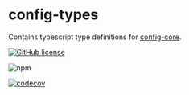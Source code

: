 # config-types

Contains typescript type definitions for [config-core](https://www.github.com/erichosick/config-core).

[![GitHub license](https://img.shields.io/github/license/erichosick/config-core?style=flat)](https://github.com/erichosick/config-core/blob/master/LICENSE)

![npm](https://img.shields.io/npm/v/config-core-types)

[![codecov](https://codecov.io/gh/erichosick/config-core/branch/master/graph/badge.svg)](https://codecov.io/gh/erichosick/config-core)
